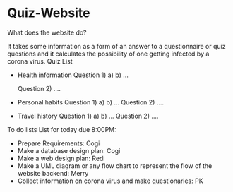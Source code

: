 # Quiz-Website

What does the website do?

It takes some information as a form of an answer to a questionnaire or quiz questions and it calculates the possibility of one getting infected by a corona virus. 
Quiz List

* Health information
   Question 1)
        a)
        b)
   ...
   
   Question 2)
    ....
    
* Personal habits
    Question 1)
        a)
        b)
   ...
    Question 2)
    ....

* Travel history
    Question 1)
        a)
        b)
   ...
    Question 2)
    ....


To do lists
    List for today due 8:00PM:

* Prepare Requirements: Cogi
* Make a database design plan: Cogi
* Make a web design plan: Redi
* Make a UML diagram or any flow chart to represent the flow of the website backend: Merry
* Collect information on corona virus and make questionaries: PK 






